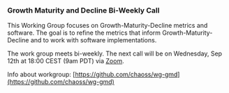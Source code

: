 ### Growth Maturity and Decline Bi-Weekly Call

This Working Group focuses on Growth-Maturity-Decline metrics and software. The goal is to refine the metrics that inform Growth-Maturity-Decline and to work with software implementations.

The work group meets bi-weekly. The next call will be on Wednesday, Sep 12th at 18:00 CEST (9am PDT) via [Zoom](https://unomaha.zoom.us/j/720431288).

Info about workgroup: [https://github.com/chaoss/wg-gmd](https://github.com/chaoss/wg-gmd)
